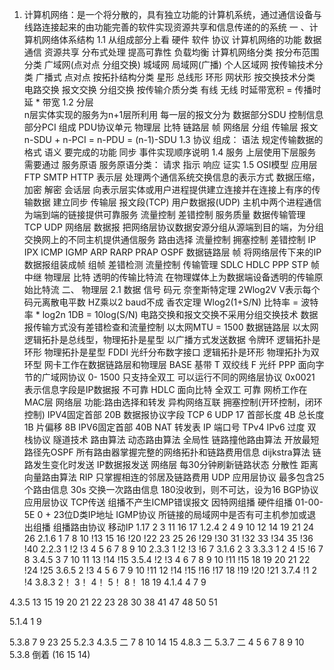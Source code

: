 1. 计算机网络：是一个将分散的，具有独立功能的计算机系统，通过通信设备与线路连接起来的由功能完善的软件实现资源共享和信息传递的的系统
 一 、计算机网络体系结构
1.1
  从组成部分上看 硬件 软件 协议
  计算机网络的功能
    数据通信 资源共享 分布式处理 提高可靠性 负载均衡
  计算机网络分类
    按分布范围分类
      广域网(点对点 分组交换) 城域网 局域网(广播) 个人区域网
    按传输技术分类
      广播式 点对点
    按拓扑结构分类
      星形 总线形 环形 网状形
    按交换技术分类
      电路交换
      报文交换
      分组交换
    按传输介质分类
      有线
      无线
    时延带宽积 = 传播时延 * 带宽
1.2 分层  
    n层实体实现的服务为n+1层所利用
    每一层的报文分为 数据部分SDU 控制信息部分PCI 组成 PDU协议单元
    物理层 比特  链路层 帧  网络层 分组  传输层 报文
    n-SDU + n-PCI = n-PDU = (n-1)-SDU
1.3 协议
     组成：
       语法  规定传输数据的格式
       语义  要完成的功能
       同步  事件实现顺序说明
  1.4 服务
    上层使用下层服务需要通过 服务原语
      服务原语分类：
        请求
        指示
        响应
        证实
  1.5 OSI模型
    应用层  FTP SMTP HTTP
    表示层  处理两个通信系统交换信息的表示方式 数据压缩，加密 解密
    会话层  向表示层实体或用户进程提供建立连接并在连接上有序的传输数据 建立同步
     传输层  报文段(TCP) 用户数据报(UDP)  主机中两个进程通信 为端到端的链接提供可靠服务
           流量控制 差错控制 服务质量 数据传输管理
           TCP UDP
    网络层  数据报 把网络层协议数据安源分组从源端到目的端，为分组交换网上的不同主机提供通信服务
              路由选择 流量控制 拥塞控制 差错控制
              IP IPX ICMP IGMP ARP RARP PRAP OSPF
    数据链路层 帧 将网络层传下来的IP数据报组装成帧 组帧 差错检测 流量控制 传输管理
                SDLC HDLC PPP STP 帧中继
    物理层  比特 透明的传输比特流 在物理媒体上为数据端设备透明的传输原始比特流
二、 物理层
 2.1 数据 信号 码元
     奈奎斯特定理 2Wlog2V V表示每个码元离散电平数 HZ乘以2 baud不成
     香农定理  Wlog2(1+S/N)
     比特率 = 波特率 * log2n
     1DB = 10log(S/N)
      电路交换和报文交换不采用分组交换技术
     数据报传输方式没有差错检查和流量控制
     以太网MTU = 1500
 数据链路层
   以太网 逻辑拓扑是总线型，物理拓扑是星型 以广播方式发送数据
   令牌环 逻辑拓扑是环形 物理拓扑是星型
   FDDI 光纤分布数字接口 逻辑拓扑是环形 物理拓扑为双环型
    网卡工作在数据链路层和物理层
   BASE 基带 T 双绞线 F 光纤
    PPP 面向字节的广域网协议 0- 1500 只支持全双工 可以运行不同的网络层协议  0x0021 表示信息字段是IP数据报 不可靠
   HDLC 面向比特 全双工 可靠
    网桥工作在MAC层
 网络层
 功能:路由选择和转发 异构网络互联 拥塞控制(开环控制，闭环控制)
 IPV4固定首部 20B
 数据报协议字段 TCP 6  UDP 17
 首部长度 4B 总长度 1B  片偏移 8B
 IPV6固定首部 40B
NAT 转发表 IP 端口号
 TPv4 IPv6 过度
        双栈协议 隧道技术
 路由算法
  动态路由算法
      全局性 链路撞他路由算法 开放最短路径先OSPF 所有路由器掌握完整的网络拓扑和链路费用信息
            dijkstra算法 链路发生变化时发送 IP数据报发送 网络层 每30分钟刷新链路状态
       分散性 距离向量路由算法 RIP 只掌握相连的邻居及链路费用 UDP 应用层协议 最多包含25个路由信息
               30s 交换一次路由信息 180没收到，则不可达，设为16
  BGP协议 应用层协议 TCP传送
   组播不产生ICMP错误报文
    因特网组播
    硬件组播 01-00-5E 0 + 23位D类IP地址
    IGMP协议 所链接的局域网中是否有可主机参加或退出组播
    组播路由协议
  移动IP
 1.17
 2 3 11 16 17
  1.2.4
 2 4 9 10 12 14 19 21 24 26
  2.1.6
 1 7 8 10 !13 15 16 !20 !22 23 25 26 !29 !30 31 !32 33 !34 35 !36 !40
  2.2.3
 1 !2 !3 4 5 6 7 8 9 10
  2.3.3
 1 !2 !3 !6 7
  3.1.6
 2 3
  3.3.3
 1 2 4 !5 !6 7 8
  3.4.5
 3 7 10 11 13 !14 !15
 3.5.4
  !2 !3 4 6 7 8 9 10 !11 !15 18 19 20 21 22 !24 !25
 3.6.5
  2 !3 4 5 6 7 9 10 !11 12 !14 !15 !16 !17 18 !19 !20 !21
 3.7.4
  !1 2 !4
 3.8.3
  2！ 3！ 4！ 5！ 8！ 18 19
 4.1.4
  4 7 9

4.3.5
 13 15 19 20 21 22 23 28 30 38 41 47 48 50 51

 5.1.4
  1 9

5.3.8
 7 9 23 25
5.2.3
 4.3.5 二
 7 8 10 14 15
 4.8.3 二
 5.3.7 二
  4 5 6 7 8 9 10
5.3.8 倒着
(16 15 14)
